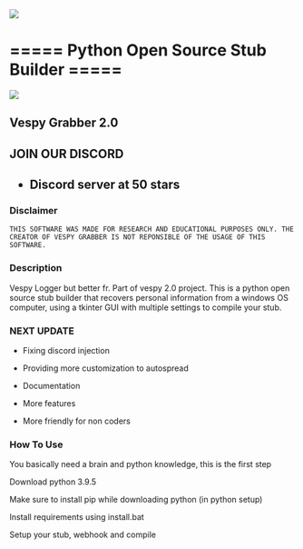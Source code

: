 <img align="center" src='https://cdn.discordapp.com/attachments/1037900641164611659/1059001198184779886/pure-black-background-f82588d3.png'>

# ===== Python Open Source Stub Builder =====

<img align="center" src='https://cdn.discordapp.com/attachments/1037900641164611659/1059001627756998727/python_EvlOkHBWaD.png'>

<h2>Vespy Grabber 2.0</h2>

<h2>JOIN OUR DISCORD<h2>

- Discord server at 50 stars

<h3>Disclaimer</h3>

    THIS SOFTWARE WAS MADE FOR RESEARCH AND EDUCATIONAL PURPOSES ONLY. THE CREATOR OF VESPY GRABBER IS NOT REPONSIBLE OF THE USAGE OF THIS SOFTWARE.
<h3>Description</h3>

Vespy Logger but better fr. Part of vespy 2.0 project. This is a python open source stub builder that recovers personal information from a windows OS computer, using a tkinter GUI with multiple settings to compile your stub.


<h3>NEXT UPDATE</h3>

- Fixing discord injection

- Providing more customization to autospread

- Documentation

- More features
  
- More friendly for non coders

<h3>How To Use</h3>

You basically need a brain and python knowledge, this is the first step

Download python 3.9.5

Make sure to install pip while downloading python (in python setup)

Install requirements using install.bat

Setup your stub, webhook and compile
